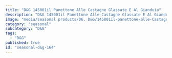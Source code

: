 ```yaml
---
title: "D&G 145001il Panettone Alle Castagne Glassate E Al Gianduia"
description: "D&G 145001il Panettone Alle Castagne Glassate E Al Gianduia"
image: "media/seasonal products/06. D&G/145001Il-panettone-alle-Castagne-glassate-e-al-gianduia.jpg"
category: "seasonal"
subcategory: "D&G"
tags:
  - "D&G"
published: true
id: "seasonal-d&g-164"
---
```

